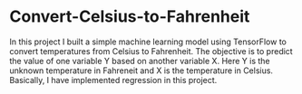 # Convert-Celsius-to-Fahrenheit
In this project I built a simple machine learning model using TensorFlow to convert temperatures from Celsius to Fahrenheit.
The objective is to predict the value of one variable Y based on another variable X.
Here Y is the unknown temperature in Fahreneit and X is the temperature in Celsius.
Basically, I have implemented regression in this project.
